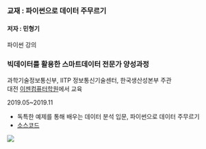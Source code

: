 ### 교재 : 파이썬으로 데이터 주무르기
#### 저자 : 민형기

파이썬 강의

### 빅데이터를 활용한 스마트데이터 전문가 양성과정

과학기술정보통신부, IITP 정보통신기술센터, 한국생산성본부 주관  <br>
대전 [이젠컴퓨터학원](http::dj.ezenac.co.kr/)에서 교육

2019.05~2019.11


* 독특한 예제를 통해 배우는 데이터 분석 입문, 파이썬으로 데이터 주무르기
* <a href="https://github.com/bjpublic/DataScience">소스코드</a>


![](https://bookthumb-phinf.pstatic.net/cover/128/980/12898027.jpg)
